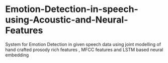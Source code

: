 # Emotion-Detection-in-speech-using-Acoustic-and-Neural-Features
System for Emotion Detection in given speech data using joint modelling of hand crafted prosody rich features , MFCC features and LSTM based neural embedding
